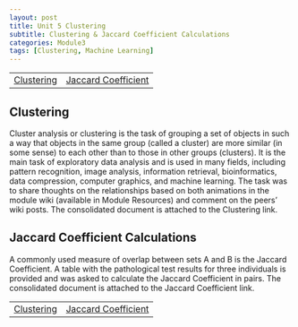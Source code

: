 ```yaml
---
layout: post
title: Unit 5 Clustering
subtitle: Clustering & Jaccard Coefficient Calculations
categories: Module3
tags: [Clustering, Machine Learning]
---
```

<html lang="en">

<table>
    <tr>
        <td><a href="../../../../artefacts/ML-Unit5-Wiki Activity- Clustering.pdf" target="_blank" class="button large">Clustering</a></td> 
        <td><a href="../../../../artefacts/ML-Unit5-Jaccard Coefficient Calculations.pdf" target="_blank" class="button large">Jaccard Coefficient</a></td> 
    </tr>
</table>

<body>

<h2>Clustering</h2>
<p>
    Cluster analysis or clustering is the task of grouping a set of objects in such a way that objects in the same group (called a cluster) are more similar (in some sense) to each other than to those in other groups (clusters). It is the main task of exploratory data analysis and is used in many fields, including pattern recognition, image analysis, information retrieval, bioinformatics, data compression, computer graphics, and machine learning. 
    The task was to share thoughts on the relationships based on both animations in the module wiki (available in Module Resources) and comment on the peers’ wiki posts. The consolidated document is attached to the Clustering link.
</p>

<h2>Jaccard Coefficient Calculations</h2>
<p>
    A commonly used measure of overlap between sets A and B is the Jaccard Coefficient. A table with the pathological test results for three individuals is provided and was asked to calculate the Jaccard Coefficient in pairs. 
    The consolidated document is attached to the Jaccard Coefficient link.
</p>

</body>

</html>

<table>
    <tr>
        <td><a href="../../../../artefacts/ML-Unit5-Wiki Activity- Clustering.pdf" target="_blank" class="button large">Clustering</a></td> 
        <td><a href="../../../../artefacts/ML-Unit5-Jaccard Coefficient Calculations.pdf" target="_blank" class="button large">Jaccard Coefficient</a></td> 
    </tr>
</table>

